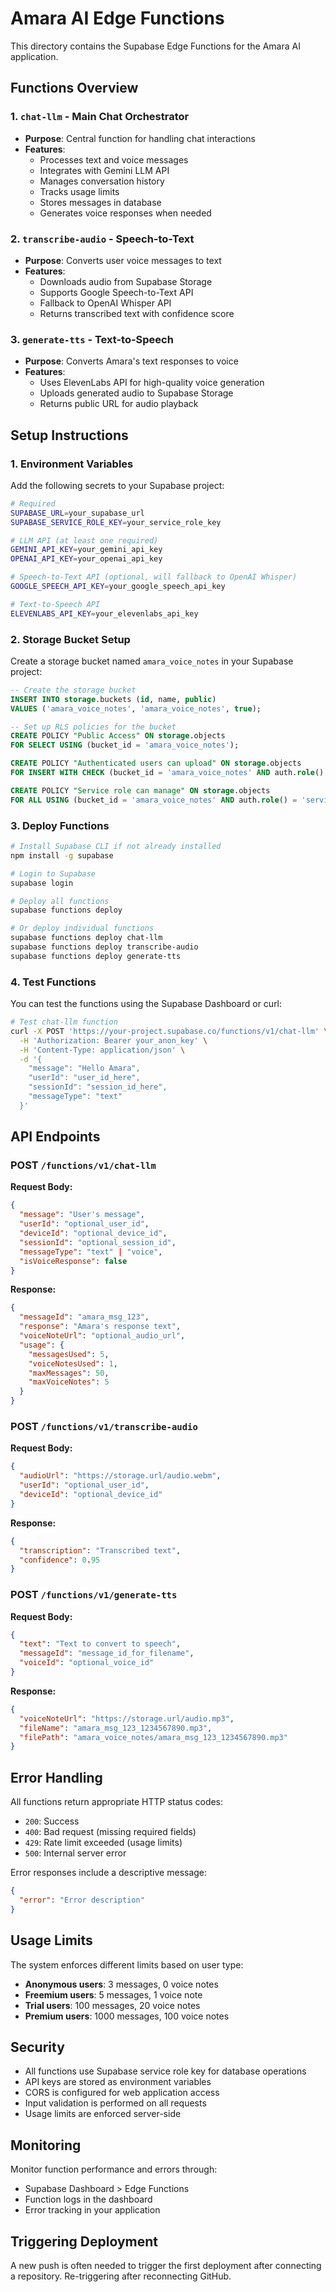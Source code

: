 # Amara AI Edge Functions

This directory contains the Supabase Edge Functions for the Amara AI application.

## Functions Overview

### 1. `chat-llm` - Main Chat Orchestrator
- **Purpose**: Central function for handling chat interactions
- **Features**:
  - Processes text and voice messages
  - Integrates with Gemini LLM API
  - Manages conversation history
  - Tracks usage limits
  - Stores messages in database
  - Generates voice responses when needed

### 2. `transcribe-audio` - Speech-to-Text
- **Purpose**: Converts user voice messages to text
- **Features**:
  - Downloads audio from Supabase Storage
  - Supports Google Speech-to-Text API
  - Fallback to OpenAI Whisper API
  - Returns transcribed text with confidence score

### 3. `generate-tts` - Text-to-Speech
- **Purpose**: Converts Amara's text responses to voice
- **Features**:
  - Uses ElevenLabs API for high-quality voice generation
  - Uploads generated audio to Supabase Storage
  - Returns public URL for audio playback

## Setup Instructions

### 1. Environment Variables

Add the following secrets to your Supabase project:

```bash
# Required
SUPABASE_URL=your_supabase_url
SUPABASE_SERVICE_ROLE_KEY=your_service_role_key

# LLM API (at least one required)
GEMINI_API_KEY=your_gemini_api_key
OPENAI_API_KEY=your_openai_api_key

# Speech-to-Text API (optional, will fallback to OpenAI Whisper)
GOOGLE_SPEECH_API_KEY=your_google_speech_api_key

# Text-to-Speech API
ELEVENLABS_API_KEY=your_elevenlabs_api_key
```

### 2. Storage Bucket Setup

Create a storage bucket named `amara_voice_notes` in your Supabase project:

```sql
-- Create the storage bucket
INSERT INTO storage.buckets (id, name, public) 
VALUES ('amara_voice_notes', 'amara_voice_notes', true);

-- Set up RLS policies for the bucket
CREATE POLICY "Public Access" ON storage.objects
FOR SELECT USING (bucket_id = 'amara_voice_notes');

CREATE POLICY "Authenticated users can upload" ON storage.objects
FOR INSERT WITH CHECK (bucket_id = 'amara_voice_notes' AND auth.role() = 'authenticated');

CREATE POLICY "Service role can manage" ON storage.objects
FOR ALL USING (bucket_id = 'amara_voice_notes' AND auth.role() = 'service_role');
```

### 3. Deploy Functions

```bash
# Install Supabase CLI if not already installed
npm install -g supabase

# Login to Supabase
supabase login

# Deploy all functions
supabase functions deploy

# Or deploy individual functions
supabase functions deploy chat-llm
supabase functions deploy transcribe-audio
supabase functions deploy generate-tts
```

### 4. Test Functions

You can test the functions using the Supabase Dashboard or curl:

```bash
# Test chat-llm function
curl -X POST 'https://your-project.supabase.co/functions/v1/chat-llm' \
  -H 'Authorization: Bearer your_anon_key' \
  -H 'Content-Type: application/json' \
  -d '{
    "message": "Hello Amara",
    "userId": "user_id_here",
    "sessionId": "session_id_here",
    "messageType": "text"
  }'
```

## API Endpoints

### POST `/functions/v1/chat-llm`

**Request Body:**
```json
{
  "message": "User's message",
  "userId": "optional_user_id",
  "deviceId": "optional_device_id",
  "sessionId": "optional_session_id",
  "messageType": "text" | "voice",
  "isVoiceResponse": false
}
```

**Response:**
```json
{
  "messageId": "amara_msg_123",
  "response": "Amara's response text",
  "voiceNoteUrl": "optional_audio_url",
  "usage": {
    "messagesUsed": 5,
    "voiceNotesUsed": 1,
    "maxMessages": 50,
    "maxVoiceNotes": 5
  }
}
```

### POST `/functions/v1/transcribe-audio`

**Request Body:**
```json
{
  "audioUrl": "https://storage.url/audio.webm",
  "userId": "optional_user_id",
  "deviceId": "optional_device_id"
}
```

**Response:**
```json
{
  "transcription": "Transcribed text",
  "confidence": 0.95
}
```

### POST `/functions/v1/generate-tts`

**Request Body:**
```json
{
  "text": "Text to convert to speech",
  "messageId": "message_id_for_filename",
  "voiceId": "optional_voice_id"
}
```

**Response:**
```json
{
  "voiceNoteUrl": "https://storage.url/audio.mp3",
  "fileName": "amara_msg_123_1234567890.mp3",
  "filePath": "amara_voice_notes/amara_msg_123_1234567890.mp3"
}
```

## Error Handling

All functions return appropriate HTTP status codes:

- `200`: Success
- `400`: Bad request (missing required fields)
- `429`: Rate limit exceeded (usage limits)
- `500`: Internal server error

Error responses include a descriptive message:

```json
{
  "error": "Error description"
}
```

## Usage Limits

The system enforces different limits based on user type:

- **Anonymous users**: 3 messages, 0 voice notes
- **Freemium users**: 5 messages, 1 voice note
- **Trial users**: 100 messages, 20 voice notes
- **Premium users**: 1000 messages, 100 voice notes

## Security

- All functions use Supabase service role key for database operations
- API keys are stored as environment variables
- CORS is configured for web application access
- Input validation is performed on all requests
- Usage limits are enforced server-side

## Monitoring

Monitor function performance and errors through:
- Supabase Dashboard > Edge Functions
- Function logs in the dashboard
- Error tracking in your application

## Triggering Deployment
A new push is often needed to trigger the first deployment after connecting a repository.
Re-triggering after reconnecting GitHub. 